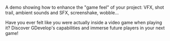 A demo showing how to enhance the "game feel" of your project: VFX, shot trail, ambient sounds and SFX, screenshake, wobble...

Have you ever felt like you were actually inside a video game when playing it? Discover GDevelop's capabilities and immerse future players in your next game!
